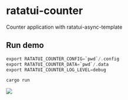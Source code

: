 # ratatui-counter

Counter application with ratatui-async-template

## Run demo

```rust
export RATATUI_COUNTER_CONFIG=`pwd`/.config
export RATATUI_COUNTER_DATA=`pwd`/.data
export RATATUI_COUNTER_LOG_LEVEL=debug

cargo run
```

![](https://user-images.githubusercontent.com/1813121/271287288-057a0fe9-9f6d-4f8c-963c-ca2725721bdd.gif)
